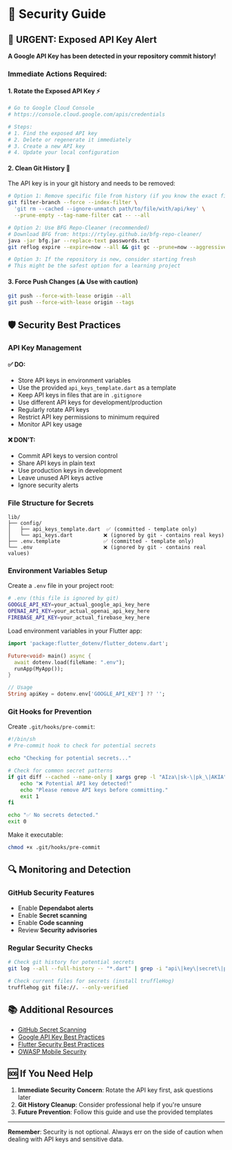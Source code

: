 # 🔐 Security Guide

## 🚨 URGENT: Exposed API Key Alert

**A Google API Key has been detected in your repository commit history!**

### Immediate Actions Required:

#### 1. **Rotate the Exposed API Key** ⚡
```bash
# Go to Google Cloud Console
# https://console.cloud.google.com/apis/credentials

# Steps:
# 1. Find the exposed API key
# 2. Delete or regenerate it immediately
# 3. Create a new API key
# 4. Update your local configuration
```

#### 2. **Clean Git History** 🧹
The API key is in your git history and needs to be removed:

```bash
# Option 1: Remove specific file from history (if you know the exact file)
git filter-branch --force --index-filter \
  'git rm --cached --ignore-unmatch path/to/file/with/api/key' \
  --prune-empty --tag-name-filter cat -- --all

# Option 2: Use BFG Repo-Cleaner (recommended)
# Download BFG from: https://rtyley.github.io/bfg-repo-cleaner/
java -jar bfg.jar --replace-text passwords.txt
git reflog expire --expire=now --all && git gc --prune=now --aggressive

# Option 3: If the repository is new, consider starting fresh
# This might be the safest option for a learning project
```

#### 3. **Force Push Changes** (⚠️ Use with caution)
```bash
git push --force-with-lease origin --all
git push --force-with-lease origin --tags
```

## 🛡️ Security Best Practices

### API Key Management

#### ✅ DO:
- Store API keys in environment variables
- Use the provided `api_keys_template.dart` as a template
- Keep API keys in files that are in `.gitignore`
- Use different API keys for development/production
- Regularly rotate API keys
- Restrict API key permissions to minimum required
- Monitor API key usage

#### ❌ DON'T:
- Commit API keys to version control
- Share API keys in plain text
- Use production keys in development
- Leave unused API keys active
- Ignore security alerts

### File Structure for Secrets

```
lib/
├── config/
│   ├── api_keys_template.dart  ✅ (committed - template only)
│   └── api_keys.dart          ❌ (ignored by git - contains real keys)
├── .env.template              ✅ (committed - template only)
└── .env                       ❌ (ignored by git - contains real values)
```

### Environment Variables Setup

Create a `.env` file in your project root:
```bash
# .env (this file is ignored by git)
GOOGLE_API_KEY=your_actual_google_api_key_here
OPENAI_API_KEY=your_actual_openai_api_key_here
FIREBASE_API_KEY=your_actual_firebase_key_here
```

Load environment variables in your Flutter app:
```dart
import 'package:flutter_dotenv/flutter_dotenv.dart';

Future<void> main() async {
  await dotenv.load(fileName: ".env");
  runApp(MyApp());
}

// Usage
String apiKey = dotenv.env['GOOGLE_API_KEY'] ?? '';
```

### Git Hooks for Prevention

Create `.git/hooks/pre-commit`:
```bash
#!/bin/sh
# Pre-commit hook to check for potential secrets

echo "Checking for potential secrets..."

# Check for common secret patterns
if git diff --cached --name-only | xargs grep -l "AIza\|sk-\|pk_\|AKIA" 2>/dev/null; then
    echo "❌ Potential API key detected!"
    echo "Please remove API keys before committing."
    exit 1
fi

echo "✅ No secrets detected."
exit 0
```

Make it executable:
```bash
chmod +x .git/hooks/pre-commit
```

## 🔍 Monitoring and Detection

### GitHub Security Features
- Enable **Dependabot alerts**
- Enable **Secret scanning**
- Enable **Code scanning**
- Review **Security advisories**

### Regular Security Checks
```bash
# Check git history for potential secrets
git log --all --full-history -- "*.dart" | grep -i "api\|key\|secret\|password"

# Check current files for secrets (install truffleHog)
trufflehog git file://. --only-verified
```

## 📚 Additional Resources

- [GitHub Secret Scanning](https://docs.github.com/en/code-security/secret-scanning)
- [Google API Key Best Practices](https://cloud.google.com/docs/authentication/api-keys)
- [Flutter Security Best Practices](https://docs.flutter.dev/deployment/security)
- [OWASP Mobile Security](https://owasp.org/www-project-mobile-security/)

## 🆘 If You Need Help

1. **Immediate Security Concern**: Rotate the API key first, ask questions later
2. **Git History Cleanup**: Consider professional help if you're unsure
3. **Future Prevention**: Follow this guide and use the provided templates

---

**Remember**: Security is not optional. Always err on the side of caution when dealing with API keys and sensitive data. 